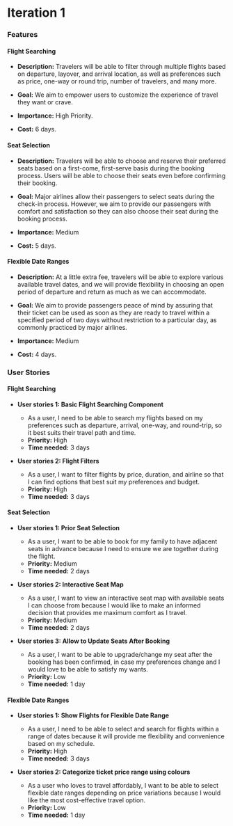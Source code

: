 # Iteration 1

### Features

#### Flight Searching 

- **Description:** Travelers will be able to filter through multiple flights based on departure, layover, and arrival location, as well as preferences such as price, one-way or round trip, number of travelers, and many more.

- **Goal:** We aim to empower users to customize the experience of travel they want or crave.

- **Importance:** High Priority.

- **Cost:** 6 days.

#### Seat Selection 

- **Description:** Travelers will be able to choose and reserve their preferred seats based on a first-come, first-serve basis during the booking process. Users will be able to choose their seats even before confirming their booking.

- **Goal:** Major airlines allow their passengers to select seats during the check-in process. However, we aim to provide our passengers with comfort and satisfaction so they can also choose their seat during the booking process.

- **Importance:** Medium

- **Cost:** 5 days.

#### Flexible Date Ranges 

- **Description:** At a little extra fee, travelers will be able to explore various available travel dates, and we will provide flexibility in choosing an open period of departure and return as much as we can accommodate.

- **Goal:** We aim to provide passengers peace of mind by assuring that their ticket can be used as soon as they are ready to travel within a specified period of two days without restriction to a particular day, as commonly practiced by major airlines.

- **Importance:** Medium

- **Cost:** 4 days.

### User Stories

#### Flight Searching 

- **User stories 1: Basic Flight Searching Component**
    - As a user, I need to be able to search my flights based on my preferences such as departure, arrival, one-way, and round-trip, so it best suits their travel path and time.
    - **Priority:** High
    - **Time needed:** 3 days

- **User stories 2: Flight Filters**
    - As a user, I want to filter flights by price, duration, and airline so that I can find options that best suit my preferences and budget.
    - **Priority:** High
    - **Time needed:** 3 days

#### Seat Selection 

- **User stories 1: Prior Seat Selection**
    - As a user, I want to be able to book for my family to have adjacent seats in advance because I need to ensure we are together during the flight.
    - **Priority:** Medium
    - **Time needed:** 2 days

- **User stories 2: Interactive Seat Map**
    - As a user, I want to view an interactive seat map with available seats I can choose from because I would like to make an informed decision that provides me maximum comfort as I travel.
    - **Priority:** Medium
    - **Time needed:** 2 days

- **User stories 3: Allow to Update Seats After Booking**
    - As a user, I want to be able to upgrade/change my seat after the booking has been confirmed, in case my preferences change and I would love to be able to satisfy my wants.
    - **Priority:** Low
    - **Time needed:** 1 day

#### Flexible Date Ranges

- **User stories 1: Show Flights for Flexible Date Range**
    - As a user, I need to be able to select and search for flights within a range of dates because it will provide me flexibility and convenience based on my schedule.
    - **Priority:** High
    - **Time needed:** 3 days

- **User stories 2: Categorize ticket price range using colours**
    - As a user who loves to travel affordably, I want to be able to select flexible date ranges depending on price variations because I would like the most cost-effective travel option.
    - **Priority:** Low
    - **Time needed:** 1 day
